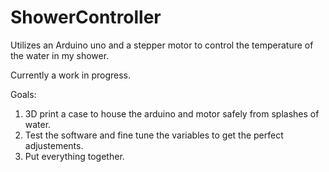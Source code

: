 # ShowerController
Utilizes an Arduino uno and a stepper motor to control the temperature of the water in my shower.

Currently a work in progress.

Goals:
1) 3D print a case to house the arduino and motor safely from splashes of water.
2) Test the software and fine tune the variables to get the perfect adjustements.
3) Put everything together.
